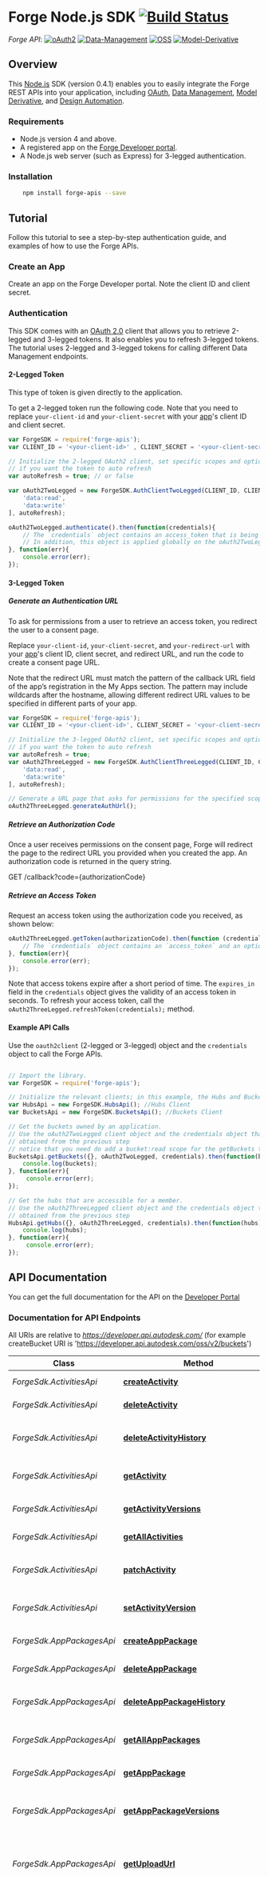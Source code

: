 # Forge Node.js SDK [![Build Status](https://travis-ci.org/Autodesk-Forge/forge-api-nodejs-client.svg?branch=master)](https://travis-ci.org/Autodesk-Forge/forge-api-nodejs-client)


*Forge API*:
[![oAuth2](https://img.shields.io/badge/oAuth2-v1-green.svg)](http://autodesk-forge.github.io/)
[![Data-Management](https://img.shields.io/badge/Data%20Management-v1-green.svg)](http://autodesk-forge.github.io/)
[![OSS](https://img.shields.io/badge/OSS-v2-green.svg)](http://autodesk-forge.github.io/)
[![Model-Derivative](https://img.shields.io/badge/Model%20Derivative-v2-green.svg)](http://autodesk-forge.github.io/)

## Overview
This [Node.js](https://nodejs.org/) SDK (version 0.4.1) enables you to easily integrate the Forge REST APIs
into your application, including [OAuth](https://developer.autodesk.com/en/docs/oauth/v2/overview/),
[Data Management](https://developer.autodesk.com/en/docs/data/v2/overview/),
[Model Derivative](https://developer.autodesk.com/en/docs/model-derivative/v2/overview/),
and [Design Automation](https://developer.autodesk.com/en/docs/design-automation/v2/overview/).

### Requirements
* Node.js version 4 and above.
* A registered app on the [Forge Developer portal](https://developer.autodesk.com/myapps).
* A Node.js web server (such as Express) for 3-legged authentication.


### Installation
```sh
    npm install forge-apis --save
```

## Tutorial
Follow this tutorial to see a step-by-step authentication guide, and examples of how to use the Forge APIs.

### Create an App
Create an app on the Forge Developer portal. Note the client ID and client secret.

### Authentication
This SDK comes with an [OAuth 2.0](https://developer.autodesk.com/en/docs/oauth/v2/overview/) client that allows you to
retrieve 2-legged and 3-legged tokens. It also enables you to refresh 3-legged tokens. The tutorial uses 2-legged
and 3-legged tokens for calling different Data Management endpoints.

#### 2-Legged Token

This type of token is given directly to the application.

To get a 2-legged token run the following code. Note that you need to replace `your-client-id` and `your-client-secret` with your [app](https://developer.autodesk.com/myapps)'s client ID and client secret.

``` JavaScript
var ForgeSDK = require('forge-apis');
var CLIENT_ID = '<your-client-id>' , CLIENT_SECRET = '<your-client-secret>';

// Initialize the 2-legged OAuth2 client, set specific scopes and optionally set the `autoRefresh` parameter to true
// if you want the token to auto refresh
var autoRefresh = true; // or false

var oAuth2TwoLegged = new ForgeSDK.AuthClientTwoLegged(CLIENT_ID, CLIENT_SECRET, [
    'data:read',
    'data:write'
], autoRefresh);

oAuth2TwoLegged.authenticate().then(function(credentials){
    // The `credentials` object contains an access_token that is being used to call the endpoints.
    // In addition, this object is applied globally on the oAuth2TwoLegged client that you should use when calling secure endpoints.
}, function(err){
    console.error(err);
});
```

#### 3-Legged Token
##### Generate an Authentication URL

To ask for permissions from a user to retrieve an access token, you
redirect the user to a consent page.

Replace `your-client-id`, `your-client-secret`, and `your-redirect-url` with your [app](https://developer.autodesk.com/myapps)'s client ID, client secret, and redirect URL, and run the code to create a consent page URL.

Note that the redirect URL must match the pattern of the callback URL field of the app’s registration in the My Apps section. The pattern may include wildcards after the hostname, allowing different redirect URL values to be specified in different parts of your app.

``` JavaScript
var ForgeSDK = require('forge-apis');
var CLIENT_ID = '<your-client-id>', CLIENT_SECRET = '<your-client-secret>', REDIRECT_URL = '<your-redirect-url>';

// Initialize the 3-legged OAuth2 client, set specific scopes and optionally set the `autoRefresh` parameter to true
// if you want the token to auto refresh
var autoRefresh = true;
var oAuth2ThreeLegged = new ForgeSDK.AuthClientThreeLegged(CLIENT_ID, CLIENT_SECRET, REDIRECT_URL, [
    'data:read',
    'data:write'
], autoRefresh);

// Generate a URL page that asks for permissions for the specified scopes.
oAuth2ThreeLegged.generateAuthUrl();
```

##### Retrieve an Authorization Code

Once a user receives permissions on the consent page, Forge will redirect
the page to the redirect URL you provided when you created the app. An authorization code is returned in the query string.

GET /callback?code={authorizationCode}

##### Retrieve an Access Token

Request an access token using the authorization code you received, as shown below:

``` JavaScript
oAuth2ThreeLegged.getToken(authorizationCode).then(function (credentials) {
    // The `credentials` object contains an `access_token` and an optional `refresh_token` that you can use to call the endpoints.
}, function(err){
    console.error(err);
});
```

Note that access tokens expire after a short period of time. The `expires_in` field in the `credentials` object gives
the validity of an access token in seconds. To refresh your access token, call the `oAuth2ThreeLegged.refreshToken(credentials);` method.


#### Example API Calls

Use the `oauth2client` (2-legged or 3-legged) object and the `credentials` object to call the Forge APIs.

``` JavaScript

// Import the library.
var ForgeSDK = require('forge-apis');

// Initialize the relevant clients; in this example, the Hubs and Buckets clients (part of the Data Management API).
var HubsApi = new ForgeSDK.HubsApi(); //Hubs Client
var BucketsApi = new ForgeSDK.BucketsApi(); //Buckets Client

// Get the buckets owned by an application.
// Use the oAuth2TwoLegged client object and the credentials object that were
// obtained from the previous step
// notice that you need do add a bucket:read scope for the getBuckets to work
BucketsApi.getBuckets({}, oAuth2TwoLegged, credentials).then(function(buckets){
    console.log(buckets);
}, function(err){
     console.error(err);
});

// Get the hubs that are accessible for a member.
// Use the oAuth2ThreeLegged client object and the credentials object that were
// obtained from the previous step
HubsApi.getHubs({}, oAuth2ThreeLegged, credentials).then(function(hubs) {
    console.log(hubs);
}, function(err){
     console.error(err);
});

```

## API Documentation

You can get the full documentation for the API on the [Developer Portal](https://developer.autodesk.com/)


### Documentation for API Endpoints

All URIs are relative to *https://developer.api.autodesk.com/* (for example createBucket URI is 'https://developer.api.autodesk.com/oss/v2/buckets')

Class | Method | HTTP request | Description
------------ | ------------- | ------------- | -------------
*ForgeSdk.ActivitiesApi* | [**createActivity**](docs/ActivitiesApi.md#createActivity) | **POST** /autocad.io/us-east/v2/Activities | Creates a new Activity.
*ForgeSdk.ActivitiesApi* | [**deleteActivity**](docs/ActivitiesApi.md#deleteActivity) | **DELETE** /autocad.io/us-east/v2/Activities(%27{id}%27) | Removes a specific Activity.
*ForgeSdk.ActivitiesApi* | [**deleteActivityHistory**](docs/ActivitiesApi.md#deleteActivityHistory) | **POST** /autocad.io/us-east/v2/Activities(%27{id}%27)/Operations.DeleteHistory | Removes the version history of the specified Activity.
*ForgeSdk.ActivitiesApi* | [**getActivity**](docs/ActivitiesApi.md#getActivity) | **GET** /autocad.io/us-east/v2/Activities(%27{id}%27) | Returns the details of a specific Activity.
*ForgeSdk.ActivitiesApi* | [**getActivityVersions**](docs/ActivitiesApi.md#getActivityVersions) | **GET** /autocad.io/us-east/v2/Activities(%27{id}%27)/Operations.GetVersions | Returns all old versions of a specified Activity.
*ForgeSdk.ActivitiesApi* | [**getAllActivities**](docs/ActivitiesApi.md#getAllActivities) | **GET** /autocad.io/us-east/v2/Activities | Returns the details of all Activities.
*ForgeSdk.ActivitiesApi* | [**patchActivity**](docs/ActivitiesApi.md#patchActivity) | **PATCH** /autocad.io/us-east/v2/Activities(%27{id}%27) | Updates an Activity by specifying only the changed attributes.
*ForgeSdk.ActivitiesApi* | [**setActivityVersion**](docs/ActivitiesApi.md#setActivityVersion) | **POST** /autocad.io/us-east/v2/Activities(%27{id}%27)/Operations.SetVersion | Sets the Activity to the specified version.
*ForgeSdk.AppPackagesApi* | [**createAppPackage**](docs/AppPackagesApi.md#createAppPackage) | **POST** /autocad.io/us-east/v2/AppPackages | Creates an AppPackage module.
*ForgeSdk.AppPackagesApi* | [**deleteAppPackage**](docs/AppPackagesApi.md#deleteAppPackage) | **DELETE** /autocad.io/us-east/v2/AppPackages(%27{id}%27) | Removes a specific AppPackage.
*ForgeSdk.AppPackagesApi* | [**deleteAppPackageHistory**](docs/AppPackagesApi.md#deleteAppPackageHistory) | **POST** /autocad.io/us-east/v2/AppPackages(%27{id}%27)/Operations.DeleteHistory | Removes the version history of the specified AppPackage.
*ForgeSdk.AppPackagesApi* | [**getAllAppPackages**](docs/AppPackagesApi.md#getAllAppPackages) | **GET** /autocad.io/us-east/v2/AppPackages | Returns the details of all AppPackages.
*ForgeSdk.AppPackagesApi* | [**getAppPackage**](docs/AppPackagesApi.md#getAppPackage) | **GET** /autocad.io/us-east/v2/AppPackages(%27{id}%27) | Returns the details of a specific AppPackage.
*ForgeSdk.AppPackagesApi* | [**getAppPackageVersions**](docs/AppPackagesApi.md#getAppPackageVersions) | **GET** /autocad.io/us-east/v2/AppPackages(%27{id}%27)/Operations.GetVersions | Returns all old versions of a specified AppPackage.
*ForgeSdk.AppPackagesApi* | [**getUploadUrl**](docs/AppPackagesApi.md#getUploadUrl) | **GET** /autocad.io/us-east/v2/AppPackages/Operations.GetUploadUrl | Requests a pre-signed URL for uploading a zip file that contains the binaries for this AppPackage.
*ForgeSdk.AppPackagesApi* | [**getUploadUrlWithRequireContentType**](docs/AppPackagesApi.md#getUploadUrlWithRequireContentType) | **GET** /autocad.io/us-east/v2/AppPackages/Operations.GetUploadUrl(RequireContentType&#x3D;{require}) | Requests a pre-signed URL for uploading a zip file that contains the binaries for this AppPackage. Unlike the GetUploadUrl method that takes no parameters, this method allows the client to request that the pre-signed URL to be issued so that the subsequent HTTP PUT operation will require Content-Type&#x3D;binary/octet-stream.
*ForgeSdk.AppPackagesApi* | [**patchAppPackage**](docs/AppPackagesApi.md#patchAppPackage) | **PATCH** /autocad.io/us-east/v2/AppPackages(%27{id}%27) | Updates an AppPackage by specifying only the changed attributes.
*ForgeSdk.AppPackagesApi* | [**setAppPackageVersion**](docs/AppPackagesApi.md#setAppPackageVersion) | **POST** /autocad.io/us-east/v2/AppPackages(%27{id}%27)/Operations.SetVersion | Sets the AppPackage to the specified version.
*ForgeSdk.AppPackagesApi* | [**updateAppPackage**](docs/AppPackagesApi.md#updateAppPackage) | **PUT** /autocad.io/us-east/v2/AppPackages(%27{id}%27) | Updates an AppPackage by redefining the entire Activity object.
*ForgeSdk.BucketsApi* | [**createBucket**](docs/BucketsApi.md#createBucket) | **POST** /oss/v2/buckets |
*ForgeSdk.BucketsApi* | [**deleteBucket**](docs/BucketsApi.md#deleteBucket) | **DELETE** /oss/v2/buckets/{bucketKey} |
*ForgeSdk.BucketsApi* | [**getBucketDetails**](docs/BucketsApi.md#getBucketDetails) | **GET** /oss/v2/buckets/{bucketKey}/details |
*ForgeSdk.BucketsApi* | [**getBuckets**](docs/BucketsApi.md#getBuckets) | **GET** /oss/v2/buckets |
*ForgeSdk.DerivativesApi* | [**deleteManifest**](docs/DerivativesApi.md#deleteManifest) | **DELETE** /modelderivative/v2/designdata/{urn}/manifest |
*ForgeSdk.DerivativesApi* | [**getDerivativeManifest**](docs/DerivativesApi.md#getDerivativeManifest) | **GET** /modelderivative/v2/designdata/{urn}/manifest/{derivativeUrn} |
*ForgeSdk.DerivativesApi* | [**getFormats**](docs/DerivativesApi.md#getFormats) | **GET** /modelderivative/v2/designdata/formats |
*ForgeSdk.DerivativesApi* | [**getManifest**](docs/DerivativesApi.md#getManifest) | **GET** /modelderivative/v2/designdata/{urn}/manifest |
*ForgeSdk.DerivativesApi* | [**getMetadata**](docs/DerivativesApi.md#getMetadata) | **GET** /modelderivative/v2/designdata/{urn}/metadata |
*ForgeSdk.DerivativesApi* | [**getModelviewMetadata**](docs/DerivativesApi.md#getModelviewMetadata) | **GET** /modelderivative/v2/designdata/{urn}/metadata/{guid} |
*ForgeSdk.DerivativesApi* | [**getModelviewProperties**](docs/DerivativesApi.md#getModelviewProperties) | **GET** /modelderivative/v2/designdata/{urn}/metadata/{guid}/properties |
*ForgeSdk.DerivativesApi* | [**getThumbnail**](docs/DerivativesApi.md#getThumbnail) | **GET** /modelderivative/v2/designdata/{urn}/thumbnail |
*ForgeSdk.DerivativesApi* | [**translate**](docs/DerivativesApi.md#translate) | **POST** /modelderivative/v2/designdata/job |
*ForgeSdk.EnginesApi* | [**getAllEngines**](docs/EnginesApi.md#getAllEngines) | **GET** /autocad.io/us-east/v2/Engines | Returns the details of all available AutoCAD core engines.
*ForgeSdk.EnginesApi* | [**getEngine**](docs/EnginesApi.md#getEngine) | **GET** /autocad.io/us-east/v2/Engines(%27{id}%27) | Returns the details of a specific AutoCAD core engine.
*ForgeSdk.FoldersApi* | [**getFolder**](docs/FoldersApi.md#getFolder) | **GET** /data/v1/projects/{project_id}/folders/{folder_id} |
*ForgeSdk.FoldersApi* | [**getFolderContents**](docs/FoldersApi.md#getFolderContents) | **GET** /data/v1/projects/{project_id}/folders/{folder_id}/contents |
*ForgeSdk.FoldersApi* | [**getFolderParent**](docs/FoldersApi.md#getFolderParent) | **GET** /data/v1/projects/{project_id}/folders/{folder_id}/parent |
*ForgeSdk.FoldersApi* | [**getFolderRefs**](docs/FoldersApi.md#getFolderRefs) | **GET** /data/v1/projects/{project_id}/folders/{folder_id}/refs |
*ForgeSdk.FoldersApi* | [**getFolderRelationshipsRefs**](docs/FoldersApi.md#getFolderRelationshipsRefs) | **GET** /data/v1/projects/{project_id}/folders/{folder_id}/relationships/refs |
*ForgeSdk.FoldersApi* | [**postFolder**](docs/FoldersApi.md#postFolder) | **POST** /data/v1/projects/{project_id}/folders |
*ForgeSdk.FoldersApi* | [**postFolderRelationshipsRef**](docs/FoldersApi.md#postFolderRelationshipsRef) | **POST** /data/v1/projects/{project_id}/folders/{folder_id}/relationships/refs |
*ForgeSdk.HubsApi* | [**getHub**](docs/HubsApi.md#getHub) | **GET** /project/v1/hubs/{hub_id} |
*ForgeSdk.HubsApi* | [**getHubs**](docs/HubsApi.md#getHubs) | **GET** /project/v1/hubs |
*ForgeSdk.ItemsApi* | [**getItem**](docs/ItemsApi.md#getItem) | **GET** /data/v1/projects/{project_id}/items/{item_id} |
*ForgeSdk.ItemsApi* | [**getItemParentFolder**](docs/ItemsApi.md#getItemParentFolder) | **GET** /data/v1/projects/{project_id}/items/{item_id}/parent |
*ForgeSdk.ItemsApi* | [**getItemRefs**](docs/ItemsApi.md#getItemRefs) | **GET** /data/v1/projects/{project_id}/items/{item_id}/refs |
*ForgeSdk.ItemsApi* | [**getItemRelationshipsRefs**](docs/ItemsApi.md#getItemRelationshipsRefs) | **GET** /data/v1/projects/{project_id}/items/{item_id}/relationships/refs |
*ForgeSdk.ItemsApi* | [**getItemTip**](docs/ItemsApi.md#getItemTip) | **GET** /data/v1/projects/{project_id}/items/{item_id}/tip |
*ForgeSdk.ItemsApi* | [**getItemVersions**](docs/ItemsApi.md#getItemVersions) | **GET** /data/v1/projects/{project_id}/items/{item_id}/versions |
*ForgeSdk.ItemsApi* | [**postItem**](docs/ItemsApi.md#postItem) | **POST** /data/v1/projects/{project_id}/items |
*ForgeSdk.ItemsApi* | [**postItemRelationshipsRef**](docs/ItemsApi.md#postItemRelationshipsRef) | **POST** /data/v1/projects/{project_id}/items/{item_id}/relationships/refs |
*ForgeSdk.ObjectsApi* | [**copyTo**](docs/ObjectsApi.md#copyTo) | **PUT** /oss/v2/buckets/{bucketKey}/objects/{objectName}/copyto/{newObjName} |
*ForgeSdk.ObjectsApi* | [**createSignedResource**](docs/ObjectsApi.md#createSignedResource) | **POST** /oss/v2/buckets/{bucketKey}/objects/{objectName}/signed |
*ForgeSdk.ObjectsApi* | [**deleteObject**](docs/ObjectsApi.md#deleteObject) | **DELETE** /oss/v2/buckets/{bucketKey}/objects/{objectName} |
*ForgeSdk.ObjectsApi* | [**deleteSignedResource**](docs/ObjectsApi.md#deleteSignedResource) | **DELETE** /oss/v2/signedresources/{id} |
*ForgeSdk.ObjectsApi* | [**getObject**](docs/ObjectsApi.md#getObject) | **GET** /oss/v2/buckets/{bucketKey}/objects/{objectName} |
*ForgeSdk.ObjectsApi* | [**getObjectDetails**](docs/ObjectsApi.md#getObjectDetails) | **GET** /oss/v2/buckets/{bucketKey}/objects/{objectName}/details |
*ForgeSdk.ObjectsApi* | [**getObjects**](docs/ObjectsApi.md#getObjects) | **GET** /oss/v2/buckets/{bucketKey}/objects |
*ForgeSdk.ObjectsApi* | [**getSignedResource**](docs/ObjectsApi.md#getSignedResource) | **GET** /oss/v2/signedresources/{id} |
*ForgeSdk.ObjectsApi* | [**getStatusBySessionId**](docs/ObjectsApi.md#getStatusBySessionId) | **GET** /oss/v2/buckets/{bucketKey}/objects/{objectName}/status/{sessionId} |
*ForgeSdk.ObjectsApi* | [**uploadChunk**](docs/ObjectsApi.md#uploadChunk) | **PUT** /oss/v2/buckets/{bucketKey}/objects/{objectName}/resumable |
*ForgeSdk.ObjectsApi* | [**uploadObject**](docs/ObjectsApi.md#uploadObject) | **PUT** /oss/v2/buckets/{bucketKey}/objects/{objectName} |
*ForgeSdk.ObjectsApi* | [**uploadSignedResource**](docs/ObjectsApi.md#uploadSignedResource) | **PUT** /oss/v2/signedresources/{id} |
*ForgeSdk.ObjectsApi* | [**uploadSignedResourcesChunk**](docs/ObjectsApi.md#uploadSignedResourcesChunk) | **PUT** /oss/v2/signedresources/{id}/resumable |
*ForgeSdk.ProjectsApi* | [**getHubProjects**](docs/ProjectsApi.md#getHubProjects) | **GET** /project/v1/hubs/{hub_id}/projects |
*ForgeSdk.ProjectsApi* | [**getProject**](docs/ProjectsApi.md#getProject) | **GET** /project/v1/hubs/{hub_id}/projects/{project_id} |
*ForgeSdk.ProjectsApi* | [**getProjectHub**](docs/ProjectsApi.md#getProjectHub) | **GET** /project/v1/hubs/{hub_id}/projects/{project_id}/hub |
*ForgeSdk.ProjectsApi* | [**getProjectTopFolders**](docs/ProjectsApi.md#getProjectTopFolders) | **GET** /project/v1/hubs/{hub_id}/projects/{project_id}/topFolders |
*ForgeSdk.ProjectsApi* | [**postStorage**](docs/ProjectsApi.md#postStorage) | **POST** /data/v1/projects/{project_id}/storage |
*ForgeSdk.UserProfileApi* | [**getUserProfile**](docs/UserProfileApi.md#getUserProfile) | **GET** /userprofile/v1/users/@me | Returns the profile information of an authorizing end user.
*ForgeSdk.VersionsApi* | [**getVersion**](docs/VersionsApi.md#getVersion) | **GET** /data/v1/projects/{project_id}/versions/{version_id} |
*ForgeSdk.VersionsApi* | [**getVersionItem**](docs/VersionsApi.md#getVersionItem) | **GET** /data/v1/projects/{project_id}/versions/{version_id}/item |
*ForgeSdk.VersionsApi* | [**getVersionRefs**](docs/VersionsApi.md#getVersionRefs) | **GET** /data/v1/projects/{project_id}/versions/{version_id}/refs |
*ForgeSdk.VersionsApi* | [**getVersionRelationshipsRefs**](docs/VersionsApi.md#getVersionRelationshipsRefs) | **GET** /data/v1/projects/{project_id}/versions/{version_id}/relationships/refs |
*ForgeSdk.VersionsApi* | [**postVersion**](docs/VersionsApi.md#postVersion) | **POST** /data/v1/projects/{project_id}/versions |
*ForgeSdk.VersionsApi* | [**postVersionRelationshipsRef**](docs/VersionsApi.md#postVersionRelationshipsRef) | **POST** /data/v1/projects/{project_id}/versions/{version_id}/relationships/refs |
*ForgeSdk.WorkItemsApi* | [**createWorkItem**](docs/WorkItemsApi.md#createWorkItem) | **POST** /autocad.io/us-east/v2/WorkItems | Creates a new WorkItem.
*ForgeSdk.WorkItemsApi* | [**deleteWorkItem**](docs/WorkItemsApi.md#deleteWorkItem) | **DELETE** /autocad.io/us-east/v2/WorkItems(%27{id}%27) | Removes a specific WorkItem.
*ForgeSdk.WorkItemsApi* | [**getAllWorkItems**](docs/WorkItemsApi.md#getAllWorkItems) | **GET** /autocad.io/us-east/v2/WorkItems | Returns the details of all WorkItems.
*ForgeSdk.WorkItemsApi* | [**getWorkItem**](docs/WorkItemsApi.md#getWorkItem) | **GET** /autocad.io/us-east/v2/WorkItems(%27{id}%27) | Returns the details of a specific WorkItem.


### Thumbnail

![thumbnail](/nodeJs.png)

## Support

forge.help@autodesk.com
